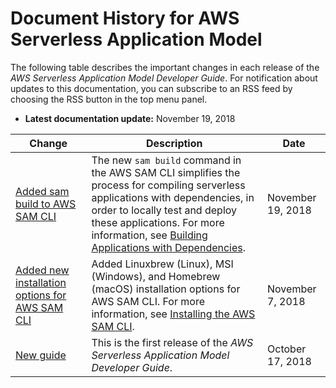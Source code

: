 # Document History for AWS Serverless Application Model<a name="doc-history"></a>

The following table describes the important changes in each release of the *AWS Serverless Application Model Developer Guide*\. For notification about updates to this documentation, you can subscribe to an RSS feed by choosing the RSS button in the top menu panel\.
+ **Latest documentation update:** November 19, 2018

| Change | Description | Date | 
| --- |--- |--- |
| [Added sam build to AWS SAM CLI](#doc-history) | The new `sam build` command in the AWS SAM CLI simplifies the process for compiling serverless applications with dependencies, in order to locally test and deploy these applications\. For more information, see [ Building Applications with Dependencies](https://docs.aws.amazon.com/serverless-application-model/latest/developerguide/serverless-sam-cli-using-build.html)\. | November 19, 2018 | 
| [Added new installation options for AWS SAM CLI](#doc-history) | Added Linuxbrew \(Linux\), MSI \(Windows\), and Homebrew \(macOS\) installation options for AWS SAM CLI\. For more information, see [ Installing the AWS SAM CLI](https://docs.aws.amazon.com/serverless-application-model/latest/developerguide/serverless-sam-cli-install.html)\. | November 7, 2018 | 
| [New guide](#doc-history) | This is the first release of the *AWS Serverless Application Model Developer Guide*\. | October 17, 2018 | 